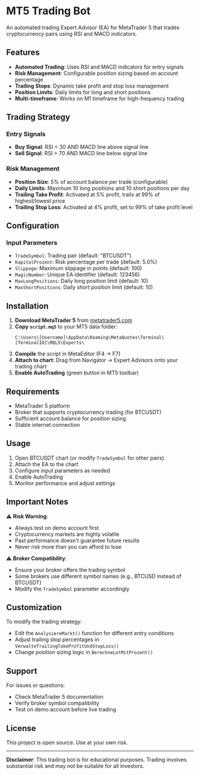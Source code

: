 # MT5 Trading Bot

An automated trading Expert Advisor (EA) for MetaTrader 5 that trades cryptocurrency pairs using RSI and MACD indicators.

## Features

- **Automated Trading**: Uses RSI and MACD indicators for entry signals
- **Risk Management**: Configurable position sizing based on account percentage
- **Trailing Stops**: Dynamic take profit and stop loss management
- **Position Limits**: Daily limits for long and short positions
- **Multi-timeframe**: Works on M1 timeframe for high-frequency trading

## Trading Strategy

### Entry Signals
- **Buy Signal**: RSI < 30 AND MACD line above signal line
- **Sell Signal**: RSI > 70 AND MACD line below signal line

### Risk Management
- **Position Size**: 5% of account balance per trade (configurable)
- **Daily Limits**: Maximum 10 long positions and 10 short positions per day
- **Trailing Take Profit**: Activated at 5% profit, trails at 99% of highest/lowest price
- **Trailing Stop Loss**: Activated at 4% profit, set to 99% of take profit level

## Configuration

### Input Parameters
- `TradeSymbol`: Trading pair (default: "BTCUSDT")
- `KapitalProzent`: Risk percentage per trade (default: 5.0%)
- `Slippage`: Maximum slippage in points (default: 100)
- `MagicNumber`: Unique EA identifier (default: 123456)
- `MaxLongPositions`: Daily long position limit (default: 10)
- `MaxShortPositions`: Daily short position limit (default: 10)

## Installation

1. **Download MetaTrader 5** from [metatrader5.com](https://www.metatrader5.com/en/download)
2. **Copy `script.mq5`** to your MT5 data folder:
   ```
   C:\Users\[Username]\AppData\Roaming\MetaQuotes\Terminal\[TerminalID]\MQL5\Experts\
   ```
3. **Compile** the script in MetaEditor (F4 → F7)
4. **Attach to chart**: Drag from Navigator → Expert Advisors onto your trading chart
5. **Enable AutoTrading** (green button in MT5 toolbar)

## Requirements

- MetaTrader 5 platform
- Broker that supports cryptocurrency trading (for BTCUSDT)
- Sufficient account balance for position sizing
- Stable internet connection

## Usage

1. Open BTCUSDT chart (or modify `TradeSymbol` for other pairs)
2. Attach the EA to the chart
3. Configure input parameters as needed
4. Enable AutoTrading
5. Monitor performance and adjust settings

## Important Notes

⚠️ **Risk Warning**: 
- Always test on demo account first
- Cryptocurrency markets are highly volatile
- Past performance doesn't guarantee future results
- Never risk more than you can afford to lose

⚠️ **Broker Compatibility**:
- Ensure your broker offers the trading symbol
- Some brokers use different symbol names (e.g., BTCUSD instead of BTCUSDT)
- Modify the `TradeSymbol` parameter accordingly

## Customization

To modify the trading strategy:
- Edit the `AnalysiereMarkt()` function for different entry conditions
- Adjust trailing stop percentages in `VerwalteTrailingTakeProfitUndStopLoss()`
- Change position sizing logic in `BerechneLotMitProzent()`

## Support

For issues or questions:
- Check MetaTrader 5 documentation
- Verify broker symbol compatibility
- Test on demo account before live trading

## License

This project is open source. Use at your own risk.

---

**Disclaimer**: This trading bot is for educational purposes. Trading involves substantial risk and may not be suitable for all investors.

